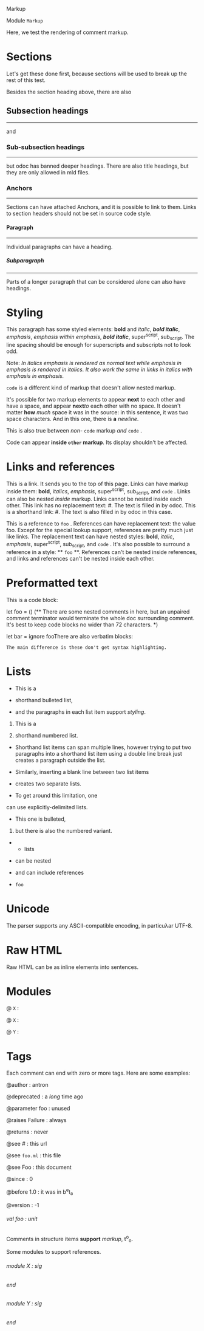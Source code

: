 Markup

Module  `` Markup `` 

Here, we test the rendering of comment markup.


# Sections

Let's get these done first, because sections will be used to break up the rest of this test.

Besides the section heading above, there are also


## Subsection headings
---

and


### Sub-subsection headings
---

but odoc has banned deeper headings. There are also title headings, but they are only allowed in mld files.


### Anchors
---

Sections can have attached Anchors, and it is possible to link to them. Links to section headers should not be set in source code style.


#### Paragraph
---

Individual paragraphs can have a heading.


##### Subparagraph
---

Parts of a longer paragraph that can be considered alone can also have headings.


# Styling

This paragraph has some styled elements: **bold** and _italic_, **_bold italic_**, _emphasis_, __emphasis_ within emphasis_, **_bold italic_**, super<sup>script</sup>, sub<sub>script</sub>. The line spacing should be enough for superscripts and subscripts not to look odd.

Note: _In italics _emphasis_ is rendered as normal text while _emphasis _in_ emphasis_ is rendered in italics._ _It also work the same in links in italics with _emphasis _in_ emphasis_._

 `` code ``  is a different kind of markup that doesn't allow nested markup.

It's possible for two markup elements to appear **next** _to_ each other and have a space, and appear **next**_to_ each other with no space. It doesn't matter **how** _much_ space it was in the source: in this sentence, it was two space characters. And in this one, there is **a** _newline_.

This is also true between _non-_ `` code ``  markup _and_  `` code `` .

Code can appear **inside  `` other ``  markup**. Its display shouldn't be affected.


# Links and references

This is a link. It sends you to the top of this page. Links can have markup inside them: **bold**, _italics_, _emphasis_, super<sup>script</sup>, sub<sub>script</sub>, and  `` code `` . Links can also be nested _inside_ markup. Links cannot be nested inside each other. This link has no replacement text: #. The text is filled in by odoc. This is a shorthand link: #. The text is also filled in by odoc in this case.

This is a reference to  `` foo `` . References can have replacement text: the value foo. Except for the special lookup support, references are pretty much just like links. The replacement text can have nested styles: **bold**, _italic_, _emphasis_, super<sup>script</sup>, sub<sub>script</sub>, and  `` code `` . It's also possible to surround a reference in a style: ** `` foo `` **. References can't be nested inside references, and links and references can't be nested inside each other.


# Preformatted text

This is a code block:

let foo = ()
(** There are some nested comments in here, but an unpaired comment
    terminator would terminate the whole doc surrounding comment. It's
    best to keep code blocks no wider than 72 characters. *)

let bar =
  ignore fooThere are also verbatim blocks:

    The main difference is these don't get syntax highlighting.

# Lists

- This is a

- shorthand bulleted list,

- and the paragraphs in each list item support _styling_.
1. This is a

2. shorthand numbered list.
- Shorthand list items can span multiple lines, however trying to put two paragraphs into a shorthand list item using a double line break
just creates a paragraph outside the list.

- Similarly, inserting a blank line between two list items
- creates two separate lists.
- To get around this limitation, one

can use explicitly-delimited lists.



- This one is bulleted,
1. but there is also the numbered variant.
- - lists

- can be nested

- and can include references

-  `` foo `` 


# Unicode

The parser supports any ASCII-compatible encoding, in particuλar UTF-8.


# Raw HTML

Raw HTML can be  as inline elements into sentences.


# Modules


@ `` X ``  : 



@ `` X ``  : 



@ `` Y ``  : 


# Tags

Each comment can end with zero or more tags. Here are some examples:


@author : antron



@deprecated : a _long_ time ago





@parameter foo : unused





@raises Failure : always





@returns : never





@see # : this url





@see  `` foo.ml ``  : this file





@see Foo : this document





@since : 0



@before 1.0 : it was in b<sup>e</sup>t<sub>a</sub>





@version : -1

###### val foo : unit

Comments in structure items **support** _markup_, t<sup>o</sup><sub>o</sub>.

Some modules to support references.

###### module X : sig
###### end

###### module Y : sig
###### end

